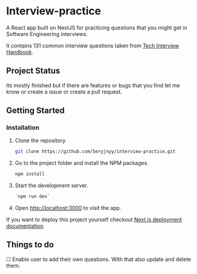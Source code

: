 # Interview-practice

A React app built on NextJS for practicing questions that you might get in Software Engineering interviews.

It contains 131 common interview questions taken from
[Tech Interview Handbook](https://www.techinterviewhandbook.org/behavioral-interview-questions).

## Project Status

Its mostly finished but if there are features or bugs that you find let me know or create a issue or create a pull request.

## Getting Started

### Installation

1. Clone the repository.
   ```sh
   git clone https://github.com/Seryjnyy/interview-practice.git
   ```
2. Go to the project folder and install the NPM packages.
   ```sh
   npm install
   ```
3. Start the development server.
   ```sh
   `npm run dev`
   ```
4. Open [http://localhost:3000](http://localhost:3000) to visit the app.

If you want to deploy this project yourself checkout [Next.js deployment documentation](https://nextjs.org/docs/deployment).

## Things to do

&#9744; Enable user to add their own questions. With that also update and delete them.
